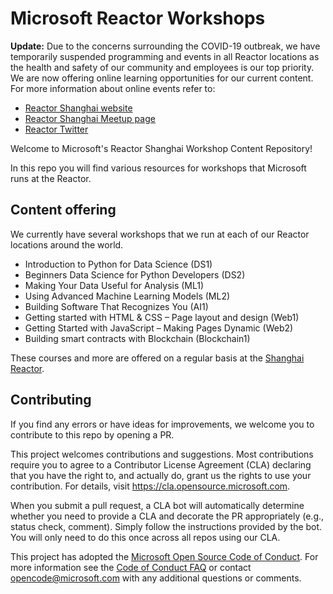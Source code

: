 # Microsoft Reactor Workshops

**Update:** Due to the concerns surrounding the COVID-19 outbreak, we have temporarily suspended programming and events in all Reactor locations as the health and safety of our community and employees is our top priority. We are now offering online learning opportunities for our current content. For more information about online events refer to:
- [Reactor Shanghai website](https://developer.microsoft.com/en-us/reactor/Location/Shanghai)
- [Reactor Shanghai Meetup page](http://meetup.com/Microsoft-Reactor-Shanghai)
- [Reactor Twitter](https://twitter.com/msftreactor)

Welcome to Microsoft's Reactor Shanghai Workshop Content Repository!

In this repo you will find various resources for workshops that Microsoft runs at the Reactor.

## Content offering

We currently have several workshops that we run at each of our Reactor locations around the world. 
- Introduction to Python for Data Science (DS1)
- Beginners Data Science for Python Developers (DS2)
- Making Your Data Useful for Analysis (ML1)
- Using Advanced Machine Learning Models (ML2)
- Building Software That Recognizes You (AI1)
- Getting started with HTML & CSS – Page layout and design (Web1)
- Getting Started with JavaScript – Making Pages Dynamic (Web2)
- Building smart contracts with Blockchain (Blockchain1)  

These courses and more are offered on a regular basis at the [Shanghai Reactor](https://developer.microsoft.com/en-us/reactor/Location/Shanghai). 

## Contributing
 If you find any errors or have ideas for improvements, we welcome you to contribute to this repo by opening a PR.

This project welcomes contributions and suggestions.  Most contributions require you to agree to a
Contributor License Agreement (CLA) declaring that you have the right to, and actually do, grant us
the rights to use your contribution. For details, visit https://cla.opensource.microsoft.com.

When you submit a pull request, a CLA bot will automatically determine whether you need to provide
a CLA and decorate the PR appropriately (e.g., status check, comment). Simply follow the instructions
provided by the bot. You will only need to do this once across all repos using our CLA.

This project has adopted the [Microsoft Open Source Code of Conduct](https://opensource.microsoft.com/codeofconduct/).
For more information see the [Code of Conduct FAQ](https://opensource.microsoft.com/codeofconduct/faq/) or
contact [opencode@microsoft.com](mailto:opencode@microsoft.com) with any additional questions or comments.
